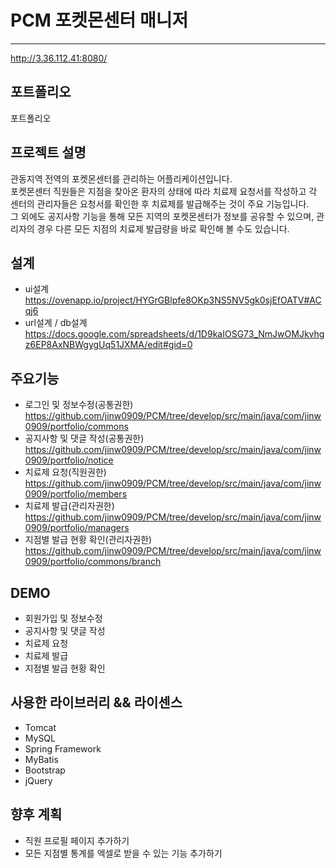 # PCM 포켓몬센터 매니저
----------------------------------------------
http://3.36.112.41:8080/


포트폴리오
-------
포트폴리오

프로젝트 설명
-----------------
관동지역 전역의 포켓몬센터를 관리하는 어플리케이션입니다.  
포켓몬센터 직원들은 지점을 찾아온 환자의 상태에 따라 치료제 요청서를 작성하고 각 센터의 관리자들은 요청서를 확인한 후 치료제를 발급해주는 것이 주요 기능입니다.  
그 외에도 공지사항 기능을 통해 모든 지역의 포켓몬센터가 정보를 공유할 수 있으며, 관리자의 경우 다른 모든 지점의 치료제 발급량을 바로 확인해 볼 수도 있습니다.  

설계
---
* ui설계  
https://ovenapp.io/project/HYGrGBlpfe8OKp3NS5NV5gk0sjEfOATV#ACqj6
* url설계 / db설계  
https://docs.google.com/spreadsheets/d/1D9kaIOSG73_NmJwOMJkvhgz6EP8AxNBWgygUq51JXMA/edit#gid=0

주요기능
------
* 로그인 및 정보수정(공통권한)  
https://github.com/jinw0909/PCM/tree/develop/src/main/java/com/jinw0909/portfolio/commons
* 공지사항 및 댓글 작성(공통권한)  
https://github.com/jinw0909/PCM/tree/develop/src/main/java/com/jinw0909/portfolio/notice
* 치료제 요청(직원권한)  
https://github.com/jinw0909/PCM/tree/develop/src/main/java/com/jinw0909/portfolio/members
* 치료제 발급(관리자권한)  
https://github.com/jinw0909/PCM/tree/develop/src/main/java/com/jinw0909/portfolio/managers
* 지점별 발급 현황 확인(관리자권한)
https://github.com/jinw0909/PCM/tree/develop/src/main/java/com/jinw0909/portfolio/commons/branch

DEMO
-----
* 회원가입 및 정보수정
* 공지사항 및 댓글 작성
* 치료제 요청
* 치료제 발급
* 지점별 발급 현황 확인

사용한 라이브러리 && 라이센스
-----------------------
* Tomcat
* MySQL
* Spring Framework
* MyBatis
* Bootstrap
* jQuery

향후 계획
------
* 직원 프로필 페이지 추가하기
* 모든 지점별 통계를 엑셀로 받을 수 있는 기능 추가하기
